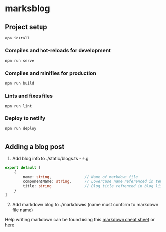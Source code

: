 # marksblog

## Project setup
```
npm install
```

### Compiles and hot-reloads for development
```
npm run serve
```

### Compiles and minifies for production
```
npm run build
```

### Lints and fixes files
```
npm run lint
```
  

### Deploy to netlify
```
npm run deploy
```

#
## **Adding a blog post**

1. Add blog info to ./static/blogs.ts - e.g
```typescript
export default [
	{
		name: string, 				// Name of markdown file
		componentName: string,		// Lowercase name referenced in template
		title: string				// Blog title refrenced in blog list
	}
]
```
2. Add markdown blog to ./markdowns (name must conform to markdown file name)

Help writing markdown can be found using this [markdown cheat sheet](https://github.com/adam-p/markdown-here/wiki/Markdown-Cheatsheet) or [here](https://www.markdownguide.org/basic-syntax/)
